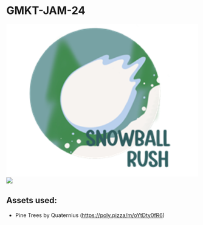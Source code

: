 # GMKT-JAM-24

![](media/cover_image.png)
![](media/gameplay.gif)


## Assets used:
- Pine Trees by Quaternius (https://poly.pizza/m/oYtDty0fR6)
